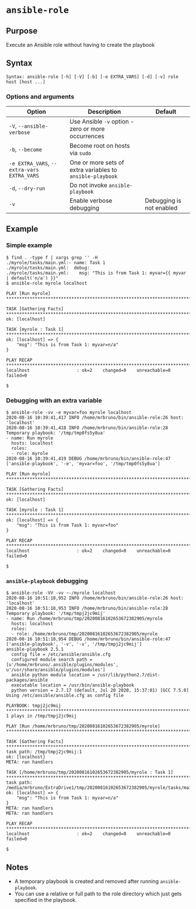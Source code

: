 # `ansible-role`

## Purpose
Execute an Ansible role without having to create the playbook

## Syntax
```
Syntax: ansible-role [-h] [-V] [-b] [-e EXTRA_VARS] [-d] [-v] role host [host ...]
```

### Options and arguments
| Option | Description | Default |
| ------ | ----------- | ------- |
| `-V`, `--ansible-verbose` | Use Ansible `-v` option - zero or more occurrences |
| `-b`, `--become` | Become root on hosts via `sudo` |
| `-e EXTRA_VARS`, `--extra-vars EXTRA_VARS` | One or more sets of extra variables to `ansible-playbook` |
| `-d`, `--dry-run` | Do not invoke `ansible-playbook` |
|  `-v`  | Enable verbose debugging | Debugging is not enabled |

## Example

### Simple example
```
$ find . -type f | xargs grep '' -H
./myrole/tasks/main.yml:- name: Task 1
./myrole/tasks/main.yml:  debug:
./myrole/tasks/main.yml:    msg: "This is from Task 1: myvar={{ myvar | default('n/a') }}"
$ ansible-role myrole localhost

PLAY [Run myrole] ********************************************************************************************************************************************************

TASK [Gathering Facts] ***************************************************************************************************************************************************
ok: [localhost]

TASK [myrole : Task 1] ***************************************************************************************************************************************************
ok: [localhost] => {
    "msg": "This is from Task 1: myvar=n/a"
}

PLAY RECAP ***************************************************************************************************************************************************************
localhost                  : ok=2    changed=0    unreachable=0    failed=0

$
```

### Debugging with an extra variable
```
$ ansible-role -vv -e myvar=foo myrole localhost
2020-08-16 10:39:41,417 INFO /home/mrbruno/bin/ansible-role:26 host: 'localhost'
2020-08-16 10:39:41,418 INFO /home/mrbruno/bin/ansible-role:28 Temporary playbook: '/tmp/tmp0fs5y8ua'
- name: Run myrole
  hosts: localhost
  roles:
  - role: myrole
2020-08-16 10:39:41,419 DEBUG /home/mrbruno/bin/ansible-role:47 ['ansible-playbook', '-e', 'myvar=foo', '/tmp/tmp0fs5y8ua']

PLAY [Run myrole] ********************************************************************************************************************************************************

TASK [Gathering Facts] ***************************************************************************************************************************************************
ok: [localhost]

TASK [myrole : Task 1] ***************************************************************************************************************************************************
ok: [localhost] => {
    "msg": "This is from Task 1: myvar=foo"
}

PLAY RECAP ***************************************************************************************************************************************************************
localhost                  : ok=2    changed=0    unreachable=0    failed=0

$
```

### `ansible-playbook` debugging
```
$ ansible-role -VV -vv ~-/myrole localhost
2020-08-16 10:51:18,952 INFO /home/mrbruno/bin/ansible-role:26 host: 'localhost'
2020-08-16 10:51:18,953 INFO /home/mrbruno/bin/ansible-role:28 Temporary playbook: '/tmp/tmpj2jc9mij'
- name: Run /home/mrbruno/tmp/20200816102653672382905/myrole
  hosts: localhost
  roles:
  - role: /home/mrbruno/tmp/20200816102653672382905/myrole
2020-08-16 10:51:18,954 DEBUG /home/mrbruno/bin/ansible-role:47 ['ansible-playbook', '-v', '-v', '/tmp/tmpj2jc9mij']
ansible-playbook 2.5.1
  config file = /etc/ansible/ansible.cfg
  configured module search path = [u'/home/mrbruno/.ansible/plugins/modules', u'/usr/share/ansible/plugins/modules']
  ansible python module location = /usr/lib/python2.7/dist-packages/ansible
  executable location = /usr/bin/ansible-playbook
  python version = 2.7.17 (default, Jul 20 2020, 15:37:01) [GCC 7.5.0]
Using /etc/ansible/ansible.cfg as config file

PLAYBOOK: tmpj2jc9mij ****************************************************************************************************************************************************
1 plays in /tmp/tmpj2jc9mij

PLAY [Run /home/mrbruno/tmp/20200816102653672382905/myrole] **************************************************************************************************************

TASK [Gathering Facts] ***************************************************************************************************************************************************
task path: /tmp/tmpj2jc9mij:1
ok: [localhost]
META: ran handlers

TASK [/home/mrbruno/tmp/20200816102653672382905/myrole : Task 1] *********************************************************************************************************
task path: /media/mrbruno/ExtraDrive1/tmp/20200816102653672382905/myrole/tasks/main.yml:1
ok: [localhost] => {
    "msg": "This is from Task 1: myvar=n/a"
}
META: ran handlers
META: ran handlers

PLAY RECAP ***************************************************************************************************************************************************************
localhost                  : ok=2    changed=0    unreachable=0    failed=0

$
```

## Notes

- A temporary playbook is created and removed after running `ansible-playbook`.
- You can use a relative or full path to the role directory which just gets specified in the playbook.
